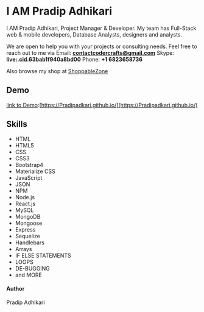 # I AM Pradip Adhikari
I AM Pradip Adhikari, Project Manager & Developer. My team has Full-Stack web & mobile developers, Database Analysts, designers and analysts.

We are open to help you with your projects or consulting needs.
Feel free to reach out to me via
Email: <b>contactcodercrafts@gmail.com</b>
Skype: <b>live:.cid.63bab1f940a8bd00</b>
Phone: <b>+1 6823658736</b>


Also browse my shop at <a href="https://www.shoppablezone.com/">ShoppableZone</a>

## Demo
[link to Demo](https://Pradipadkari.github.io/):[https://Pradipadkari.github.io/](https://Pradipadkari.github.io/)



## Skills
- HTML
- HTML5
- CSS
- CSS3
- Bootstrap4
- Materialize CSS
- JavaScript
- JSON
- NPM
- Node.js
- React.js
- MySQL
- MongoDB
- Mongoose
- Express
- Sequelize
- Handlebars
- Arrays
- IF ELSE STATEMENTS
- LOOPS
- DE-BUGGING
- and MORE



#### Author
Pradip Adhikari
